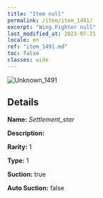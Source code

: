 ```yaml
---
title: "Item null"
permalink: /item/item_1491/
excerpt: "Wing Fighter null"
last_modified_at: 2023-07-21
locale: en
ref: "item_1491.md"
toc: false
classes: wide
---
```



 ![Unknown_1491](/images/item/Settlement_star_p.png)



## Details

 **Name:** *Settlement_star* 

 **Description:** 

 **Rarity:** 1 

 **Type:** 1 

 **Suction:** true 

 **Auto Suction:** false 


